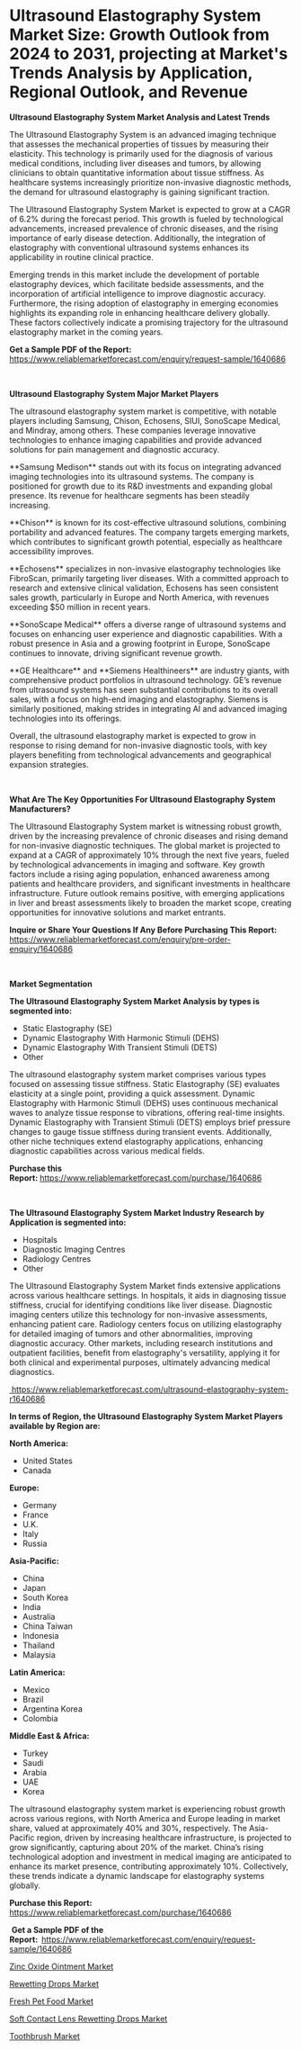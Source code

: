 <p><h1>Ultrasound Elastography System Market Size: Growth Outlook from 2024 to 2031, projecting at Market's Trends Analysis by Application, Regional Outlook, and Revenue</h1></p><p><strong>Ultrasound Elastography System Market Analysis and Latest Trends</strong></p>
<p><p>The Ultrasound Elastography System is an advanced imaging technique that assesses the mechanical properties of tissues by measuring their elasticity. This technology is primarily used for the diagnosis of various medical conditions, including liver diseases and tumors, by allowing clinicians to obtain quantitative information about tissue stiffness. As healthcare systems increasingly prioritize non-invasive diagnostic methods, the demand for ultrasound elastography is gaining significant traction.</p><p>The Ultrasound Elastography System Market is expected to grow at a CAGR of 6.2% during the forecast period. This growth is fueled by technological advancements, increased prevalence of chronic diseases, and the rising importance of early disease detection. Additionally, the integration of elastography with conventional ultrasound systems enhances its applicability in routine clinical practice.</p><p>Emerging trends in this market include the development of portable elastography devices, which facilitate bedside assessments, and the incorporation of artificial intelligence to improve diagnostic accuracy. Furthermore, the rising adoption of elastography in emerging economies highlights its expanding role in enhancing healthcare delivery globally. These factors collectively indicate a promising trajectory for the ultrasound elastography market in the coming years.</p></p>
<p><strong>Get a Sample PDF of the Report:&nbsp;</strong> <a href="https://www.reliablemarketforecast.com/enquiry/request-sample/1640686?utm_campaign=1144&utm_medium=2&utm_source=Github&utm_content=ia&utm_term=25092024&utm_id=ultrasound-elastography-system">https://www.reliablemarketforecast.com/enquiry/request-sample/1640686</a></p>
<p>&nbsp;</p>
<p><strong>Ultrasound Elastography System Major Market Players</strong></p>
<p><p>The ultrasound elastography system market is competitive, with notable players including Samsung, Chison, Echosens, SIUI, SonoScape Medical, and Mindray, among others. These companies leverage innovative technologies to enhance imaging capabilities and provide advanced solutions for pain management and diagnostic accuracy.</p><p>**Samsung Medison** stands out with its focus on integrating advanced imaging technologies into its ultrasound systems. The company is positioned for growth due to its R&D investments and expanding global presence. Its revenue for healthcare segments has been steadily increasing.</p><p>**Chison** is known for its cost-effective ultrasound solutions, combining portability and advanced features. The company targets emerging markets, which contributes to significant growth potential, especially as healthcare accessibility improves.</p><p>**Echosens** specializes in non-invasive elastography technologies like FibroScan, primarily targeting liver diseases. With a committed approach to research and extensive clinical validation, Echosens has seen consistent sales growth, particularly in Europe and North America, with revenues exceeding $50 million in recent years.</p><p>**SonoScape Medical** offers a diverse range of ultrasound systems and focuses on enhancing user experience and diagnostic capabilities. With a robust presence in Asia and a growing footprint in Europe, SonoScape continues to innovate, driving significant revenue growth.</p><p>**GE Healthcare** and **Siemens Healthineers** are industry giants, with comprehensive product portfolios in ultrasound technology. GE’s revenue from ultrasound systems has seen substantial contributions to its overall sales, with a focus on high-end imaging and elastography. Siemens is similarly positioned, making strides in integrating AI and advanced imaging technologies into its offerings.</p><p>Overall, the ultrasound elastography market is expected to grow in response to rising demand for non-invasive diagnostic tools, with key players benefiting from technological advancements and geographical expansion strategies.</p></p>
<p>&nbsp;</p>
<p><strong>What Are The Key Opportunities For Ultrasound Elastography System Manufacturers?</strong></p>
<p><p>The Ultrasound Elastography System market is witnessing robust growth, driven by the increasing prevalence of chronic diseases and rising demand for non-invasive diagnostic techniques. The global market is projected to expand at a CAGR of approximately 10% through the next five years, fueled by technological advancements in imaging and software. Key growth factors include a rising aging population, enhanced awareness among patients and healthcare providers, and significant investments in healthcare infrastructure. Future outlook remains positive, with emerging applications in liver and breast assessments likely to broaden the market scope, creating opportunities for innovative solutions and market entrants.</p></p>
<p><strong>Inquire or Share Your Questions If Any Before Purchasing This Report:</strong> <a href="https://www.reliablemarketforecast.com/enquiry/pre-order-enquiry/1640686?utm_campaign=1144&utm_medium=2&utm_source=Github&utm_content=ia&utm_term=25092024&utm_id=ultrasound-elastography-system">https://www.reliablemarketforecast.com/enquiry/pre-order-enquiry/1640686</a></p>
<p>&nbsp;</p>
<p><strong>Market Segmentation</strong></p>
<p><strong>The Ultrasound Elastography System Market Analysis by types is segmented into:</strong></p>
<p><ul><li>Static Elastography (SE)</li><li>Dynamic Elastography With Harmonic Stimuli (DEHS)</li><li>Dynamic Elastography With Transient Stimuli (DETS)</li><li>Other</li></ul></p>
<p><p>The ultrasound elastography system market comprises various types focused on assessing tissue stiffness. Static Elastography (SE) evaluates elasticity at a single point, providing a quick assessment. Dynamic Elastography with Harmonic Stimuli (DEHS) uses continuous mechanical waves to analyze tissue response to vibrations, offering real-time insights. Dynamic Elastography with Transient Stimuli (DETS) employs brief pressure changes to gauge tissue stiffness during transient events. Additionally, other niche techniques extend elastography applications, enhancing diagnostic capabilities across various medical fields.</p></p>
<p><strong>Purchase this Report:&nbsp;</strong><a href="https://www.reliablemarketforecast.com/purchase/1640686?utm_campaign=1144&utm_medium=2&utm_source=Github&utm_content=ia&utm_term=25092024&utm_id=ultrasound-elastography-system">https://www.reliablemarketforecast.com/purchase/1640686</a></p>
<p>&nbsp;</p>
<p><strong>The Ultrasound Elastography System Market Industry Research by Application is segmented into:</strong></p>
<p><ul><li>Hospitals</li><li>Diagnostic Imaging Centres</li><li>Radiology Centres</li><li>Other</li></ul></p>
<p><p>The Ultrasound Elastography System Market finds extensive applications across various healthcare settings. In hospitals, it aids in diagnosing tissue stiffness, crucial for identifying conditions like liver disease. Diagnostic imaging centers utilize this technology for non-invasive assessments, enhancing patient care. Radiology centers focus on utilizing elastography for detailed imaging of tumors and other abnormalities, improving diagnostic accuracy. Other markets, including research institutions and outpatient facilities, benefit from elastography's versatility, applying it for both clinical and experimental purposes, ultimately advancing medical diagnostics.</p></p>
<p><a href="https://www.reliablemarketforecast.com/ultrasound-elastography-system-r1640686?utm_campaign=1144&utm_medium=2&utm_source=Github&utm_content=ia&utm_term=25092024&utm_id=ultrasound-elastography-system">&nbsp;https://www.reliablemarketforecast.com/ultrasound-elastography-system-r1640686</a></p>
<p><strong>In terms of Region, the Ultrasound Elastography System Market Players available by Region are:</strong></p>
<p>
    <p> <strong> North America: </strong>
        <ul>
            <li>United States</li>
            <li>Canada</li>
        </ul>
        </p> 
    <p> <strong> Europe: </strong>
        <ul>
            <li>Germany</li>
            <li>France</li>
            <li>U.K.</li>
            <li>Italy</li>
            <li>Russia</li>
        </ul>
        </p> 
    <p> <strong> Asia-Pacific: </strong>
        <ul>
            <li>China</li>
            <li>Japan</li>
            <li>South Korea</li>
            <li>India</li>
            <li>Australia</li>
            <li>China Taiwan</li>
            <li>Indonesia</li>
            <li>Thailand</li>
            <li>Malaysia</li>
        </ul>
        </p> 
    <p> <strong> Latin America: </strong>
        <ul>
            <li>Mexico</li>
            <li>Brazil</li>
            <li>Argentina Korea</li>
            <li>Colombia</li>
        </ul>
        </p> 
    <p> <strong> Middle East & Africa: </strong>
        <ul>
            <li>Turkey</li>
            <li>Saudi</li>
            <li>Arabia</li>
            <li>UAE</li>
            <li>Korea</li>
        </ul>
    </p>
    </p>
<p><p>The ultrasound elastography system market is experiencing robust growth across various regions, with North America and Europe leading in market share, valued at approximately 40% and 30%, respectively. The Asia-Pacific region, driven by increasing healthcare infrastructure, is projected to grow significantly, capturing about 20% of the market. China’s rising technological adoption and investment in medical imaging are anticipated to enhance its market presence, contributing approximately 10%. Collectively, these trends indicate a dynamic landscape for elastography systems globally.</p></p>
<p><strong>Purchase this Report: </strong><a href="https://www.reliablemarketforecast.com/purchase/1640686?utm_campaign=1144&utm_medium=2&utm_source=Github&utm_content=ia&utm_term=25092024&utm_id=ultrasound-elastography-system">https://www.reliablemarketforecast.com/purchase/1640686</a></p>
<p>&nbsp;<strong>Get a Sample PDF of the Report:&nbsp;&nbsp;</strong><a href="https://www.reliablemarketforecast.com/enquiry/request-sample/1640686?utm_campaign=1144&utm_medium=2&utm_source=Github&utm_content=ia&utm_term=25092024&utm_id=ultrasound-elastography-system">https://www.reliablemarketforecast.com/enquiry/request-sample/1640686</a></p>
<p><strong></strong></p>
<p><p><a href="https://www.linkedin.com/pulse/global-zinc-oxide-ointment-market-projected-grow-cagr-58-dzgne?utm_campaign=1144&utm_medium=2&utm_source=Github&utm_content=ia&utm_term=25092024&utm_id=ultrasound-elastography-system">Zinc Oxide Ointment Market</a></p><p><a href="https://www.linkedin.com/pulse/rewetting-drops-market-outlook-complete-industry-analysis-jlyje?utm_campaign=1144&utm_medium=2&utm_source=Github&utm_content=ia&utm_term=25092024&utm_id=ultrasound-elastography-system">Rewetting Drops Market</a></p><p><a href="https://issuu.com/reportprime-2/docs/fresh-pet-food-market-size-2030.ppt_7e42123c686f2e?utm_campaign=1144&utm_medium=2&utm_source=Github&utm_content=ia&utm_term=25092024&utm_id=ultrasound-elastography-system">Fresh Pet Food Market</a></p><p><a href="https://www.linkedin.com/pulse/global-soft-contact-lens-rewetting-drops-market-projected-1lt5e?utm_campaign=1144&utm_medium=2&utm_source=Github&utm_content=ia&utm_term=25092024&utm_id=ultrasound-elastography-system">Soft Contact Lens Rewetting Drops Market</a></p><p><a href="https://issuu.com/reportprime-2/docs/toothbrush-market-size-2030.pptx_6bc915d2d7e4c3?utm_campaign=1144&utm_medium=2&utm_source=Github&utm_content=ia&utm_term=25092024&utm_id=ultrasound-elastography-system">Toothbrush Market</a></p></p>